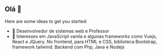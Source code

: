 ## Olá 👋

<!--
**valberfranco/valberfranco** is a ✨ _special_ ✨ repository because its `README.md` (this file) appears on your GitHub profile.
-->

Here are some ideas to get you started:

- 🔭 Desenvolvedor de sistemas web e Professor
- 🌱 Interesses em JavaScript vanila e algunas frameworks como Vuejs, React e JQuery. No frontend, para HTML e CSS, biblioteca Bootstrap, framework tailwind. Backend com Php, Java e Nodejs
